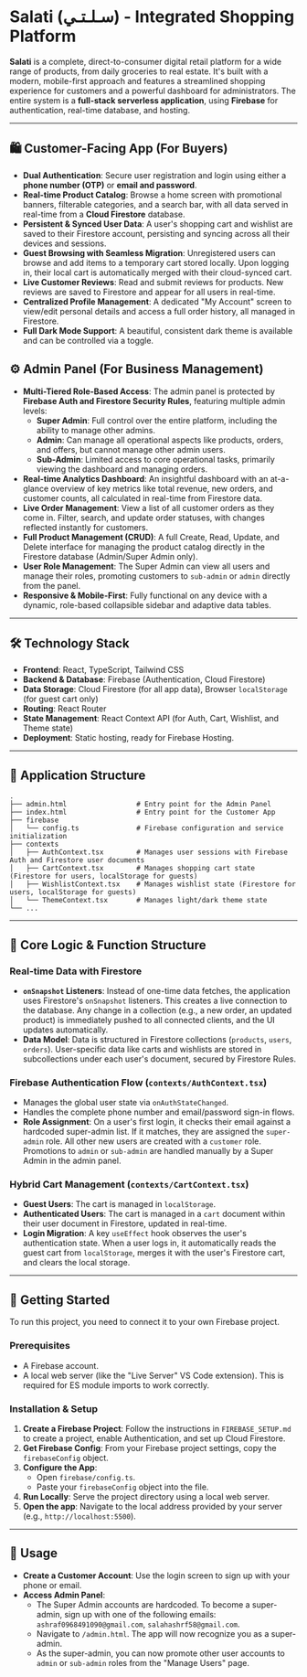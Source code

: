 # Salati (سـلـتـي) - Integrated Shopping Platform

**Salati** is a complete, direct-to-consumer digital retail platform for a wide range of products, from daily groceries to real estate. It's built with a modern, mobile-first approach and features a streamlined shopping experience for customers and a powerful dashboard for administrators. The entire system is a **full-stack serverless application**, using **Firebase** for authentication, real-time database, and hosting.

---

## 🛍️ Customer-Facing App (For Buyers)

-   **Dual Authentication**: Secure user registration and login using either a **phone number (OTP)** or **email and password**.
-   **Real-time Product Catalog**: Browse a home screen with promotional banners, filterable categories, and a search bar, with all data served in real-time from a **Cloud Firestore** database.
-   **Persistent & Synced User Data**: A user's shopping cart and wishlist are saved to their Firestore account, persisting and syncing across all their devices and sessions.
-   **Guest Browsing with Seamless Migration**: Unregistered users can browse and add items to a temporary cart stored locally. Upon logging in, their local cart is automatically merged with their cloud-synced cart.
-   **Live Customer Reviews**: Read and submit reviews for products. New reviews are saved to Firestore and appear for all users in real-time.
-   **Centralized Profile Management**: A dedicated "My Account" screen to view/edit personal details and access a full order history, all managed in Firestore.
-   **Full Dark Mode Support**: A beautiful, consistent dark theme is available and can be controlled via a toggle.

## ⚙️ Admin Panel (For Business Management)

-   **Multi-Tiered Role-Based Access**: The admin panel is protected by **Firebase Auth and Firestore Security Rules**, featuring multiple admin levels:
    -   **Super Admin**: Full control over the entire platform, including the ability to manage other admins.
    -   **Admin**: Can manage all operational aspects like products, orders, and offers, but cannot manage other admin users.
    -   **Sub-Admin**: Limited access to core operational tasks, primarily viewing the dashboard and managing orders.
-   **Real-time Analytics Dashboard**: An insightful dashboard with an at-a-glance overview of key metrics like total revenue, new orders, and customer counts, all calculated in real-time from Firestore data.
-   **Live Order Management**: View a list of all customer orders as they come in. Filter, search, and update order statuses, with changes reflected instantly for customers.
-   **Full Product Management (CRUD)**: A full Create, Read, Update, and Delete interface for managing the product catalog directly in the Firestore database (Admin/Super Admin only).
-   **User Role Management**: The Super Admin can view all users and manage their roles, promoting customers to `sub-admin` or `admin` directly from the panel.
-   **Responsive & Mobile-First**: Fully functional on any device with a dynamic, role-based collapsible sidebar and adaptive data tables.

---

## 🛠️ Technology Stack

-   **Frontend**: React, TypeScript, Tailwind CSS
-   **Backend & Database**: Firebase (Authentication, Cloud Firestore)
-   **Data Storage**: Cloud Firestore (for all app data), Browser `localStorage` (for guest cart only)
-   **Routing**: React Router
-   **State Management**: React Context API (for Auth, Cart, Wishlist, and Theme state)
-   **Deployment**: Static hosting, ready for Firebase Hosting.

---

## 📂 Application Structure

```
.
├── admin.html                 # Entry point for the Admin Panel
├── index.html                 # Entry point for the Customer App
├── firebase
│   └── config.ts              # Firebase configuration and service initialization
├── contexts
│   ├── AuthContext.tsx        # Manages user sessions with Firebase Auth and Firestore user documents
│   ├── CartContext.tsx        # Manages shopping cart state (Firestore for users, localStorage for guests)
│   ├── WishlistContext.tsx    # Manages wishlist state (Firestore for users, localStorage for guests)
│   └── ThemeContext.tsx       # Manages light/dark theme state
└── ...
```

---

## 🧠 Core Logic & Function Structure

### Real-time Data with Firestore
-   **`onSnapshot` Listeners**: Instead of one-time data fetches, the application uses Firestore's `onSnapshot` listeners. This creates a live connection to the database. Any change in a collection (e.g., a new order, an updated product) is immediately pushed to all connected clients, and the UI updates automatically.
-   **Data Model**: Data is structured in Firestore collections (`products`, `users`, `orders`). User-specific data like carts and wishlists are stored in subcollections under each user's document, secured by Firestore Rules.

### Firebase Authentication Flow (`contexts/AuthContext.tsx`)
-   Manages the global user state via `onAuthStateChanged`.
-   Handles the complete phone number and email/password sign-in flows.
-   **Role Assignment**: On a user's first login, it checks their email against a hardcoded super-admin list. If it matches, they are assigned the `super-admin` role. All other new users are created with a `customer` role. Promotions to `admin` or `sub-admin` are handled manually by a Super Admin in the admin panel.

### Hybrid Cart Management (`contexts/CartContext.tsx`)
-   **Guest Users**: The cart is managed in `localStorage`.
-   **Authenticated Users**: The cart is managed in a `cart` document within their user document in Firestore, updated in real-time.
-   **Login Migration**: A key `useEffect` hook observes the user's authentication state. When a user logs in, it automatically reads the guest cart from `localStorage`, merges it with the user's Firestore cart, and clears the local storage.

---

## 🚀 Getting Started

To run this project, you need to connect it to your own Firebase project.

### Prerequisites

-   A Firebase account.
-   A local web server (like the "Live Server" VS Code extension). This is required for ES module imports to work correctly.

### Installation & Setup

1.  **Create a Firebase Project**: Follow the instructions in `FIREBASE_SETUP.md` to create a project, enable Authentication, and set up Cloud Firestore.
2.  **Get Firebase Config**: From your Firebase project settings, copy the `firebaseConfig` object.
3.  **Configure the App**:
    -   Open `firebase/config.ts`.
    -   Paste your `firebaseConfig` object into the file.
4.  **Run Locally**: Serve the project directory using a local web server.
5.  **Open the app**: Navigate to the local address provided by your server (e.g., `http://localhost:5500`).

---

## 🔑 Usage

-   **Create a Customer Account**: Use the login screen to sign up with your phone or email.
-   **Access Admin Panel**:
    -   The Super Admin accounts are hardcoded. To become a super-admin, sign up with one of the following emails: `ashraf0968491090@gmail.com`, `salahashrf58@gmail.com`.
    -   Navigate to `/admin.html`. The app will now recognize you as a super-admin.
    -   As the super-admin, you can now promote other user accounts to `admin` or `sub-admin` roles from the "Manage Users" page.